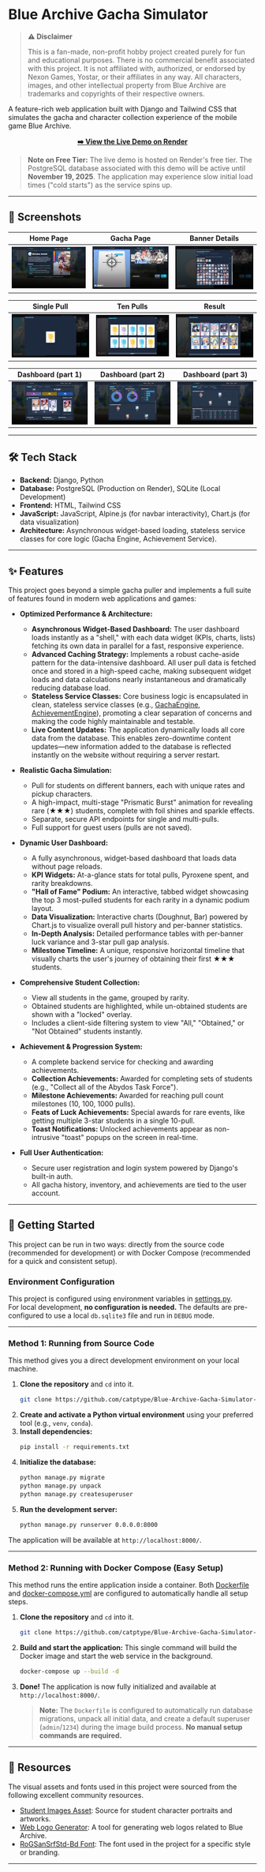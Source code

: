 # Blue Archive Gacha Simulator

> **⚠️ Disclaimer**
>
> This is a fan-made, non-profit hobby project created purely for fun and educational purposes. There is no commercial benefit associated with this project. It is not affiliated with, authorized, or endorsed by Nexon Games, Yostar, or their affiliates in any way. All characters, images, and other intellectual property from Blue Archive are trademarks and copyrights of their respective owners.

A feature-rich web application built with Django and Tailwind CSS that simulates the gacha and character collection experience of the mobile game Blue Archive.

<div align="center">

**[➡️ View the Live Demo on Render](https://gacha-sim.onrender.com/)**

</div>

> **Note on Free Tier:** The live demo is hosted on Render's free tier. The PostgreSQL database associated with this demo will be active until **November 19, 2025**. The application may experience slow initial load times ("cold starts") as the service spins up.

---

## 📸 Screenshots

| Home Page | Gacha Page | Banner Details |
| :---: | :---: | :---: |
| ![Home](docs/images/screenshot_home.png) | ![Gacha](docs/images/screenshot_gacha.png) | ![Banner Details](docs/images/screenshot_banner_details.png) |

| Single Pull | Ten Pulls | Result |
| :---: | :---: | :---: |
| ![Single](docs/images/screenshot_single.png) | ![Ten](docs/images/screenshot_ten1.png) | ![Result](docs/images/screenshot_ten2.png) |

| Dashboard (part 1) | Dashboard (part 2) | Dashboard (part 3) |
| :---: | :---: | :---: |
| ![Dashboard 1](docs/images/screenshot_dashboard1.png) | ![Dashboard 2](docs/images/screenshot_dashboard2.png) | ![Dashboard 3](docs/images/screenshot_dashboard3.png) |

---

## 🛠️ Tech Stack

*   **Backend:** Django, Python
*   **Database:** PostgreSQL (Production on Render), SQLite (Local Development)
*   **Frontend:** HTML, Tailwind CSS
*   **JavaScript:** JavaScript, Alpine.js (for navbar interactivity), Chart.js (for data visualization)
*   **Architecture:** Asynchronous widget-based loading, stateless service classes for core logic (Gacha Engine, Achievement Service).

---

## ✨ Features

This project goes beyond a simple gacha puller and implements a full suite of features found in modern web applications and games:

*   **Optimized Performance & Architecture:**
    *   **Asynchronous Widget-Based Dashboard:** The user dashboard loads instantly as a "shell," with each data widget (KPIs, charts, lists) fetching its own data in parallel for a fast, responsive experience.
    *   **Advanced Caching Strategy:** Implements a robust cache-aside pattern for the data-intensive dashboard. All user pull data is fetched once and stored in a high-speed cache, making subsequent widget loads and data calculations nearly instantaneous and dramatically reducing database load.
    *   **Stateless Service Classes:** Core business logic is encapsulated in clean, stateless service classes (e.g., [GachaEngine](app_web/util/GachaEngine.py), [AchievementEngine](app_web/util/AchievementEngine.py)), promoting a clear separation of concerns and making the code highly maintainable and testable.
    *   **Live Content Updates:** The application dynamically loads all core data from the database. This enables zero-downtime content updates—new information added to the database is reflected instantly on the website without requiring a server restart.
    
*   **Realistic Gacha Simulation:**
    *   Pull for students on different banners, each with unique rates and pickup characters.
    *   A high-impact, multi-stage "Prismatic Burst" animation for revealing rare (★★★) students, complete with foil shines and sparkle effects.
    *   Separate, secure API endpoints for single and multi-pulls.
    *   Full support for guest users (pulls are not saved).

*   **Dynamic User Dashboard:**
    *   A fully asynchronous, widget-based dashboard that loads data without page reloads.
    *   **KPI Widgets:** At-a-glance stats for total pulls, Pyroxene spent, and rarity breakdowns.
    *   **"Hall of Fame" Podium:** An interactive, tabbed widget showcasing the top 3 most-pulled students for each rarity in a dynamic podium layout.
    *   **Data Visualization:** Interactive charts (Doughnut, Bar) powered by Chart.js to visualize overall pull history and per-banner statistics.
    *   **In-Depth Analysis:** Detailed performance tables with per-banner luck variance and 3-star pull gap analysis.
    *   **Milestone Timeline:** A unique, responsive horizontal timeline that visually charts the user's journey of obtaining their first ★★★ students.

*   **Comprehensive Student Collection:**
    *   View all students in the game, grouped by rarity.
    *   Obtained students are highlighted, while un-obtained students are shown with a "locked" overlay.
    *   Includes a client-side filtering system to view "All," "Obtained," or "Not Obtained" students instantly.

*   **Achievement & Progression System:**
    *   A complete backend service for checking and awarding achievements.
    *   **Collection Achievements:** Awarded for completing sets of students (e.g., "Collect all of the Abydos Task Force").
    *   **Milestone Achievements:** Awarded for reaching pull count milestones (10, 100, 1000 pulls).
    *   **Feats of Luck Achievements:** Special awards for rare events, like getting multiple 3-star students in a single 10-pull.
    *   **Toast Notifications:** Unlocked achievements appear as non-intrusive "toast" popups on the screen in real-time.

*   **Full User Authentication:**
    *   Secure user registration and login system powered by Django's built-in auth.
    *   All gacha history, inventory, and achievements are tied to the user account.

---

## 🚀 Getting Started

This project can be run in two ways: directly from the source code (recommended for development) or with Docker Compose (recommended for a quick and consistent setup).

### Environment Configuration

This project is configured using environment variables in [settings.py](Blue_Archive_Gacha_Simulator/settings.py).<br>
For local development, **no configuration is needed.** The defaults are pre-configured to use a local `db.sqlite3` file and run in `DEBUG` mode.

---

### Method 1: Running from Source Code

This method gives you a direct development environment on your local machine.

1.  **Clone the repository** and `cd` into it.
    ```sh
    git clone https://github.com/catptype/Blue-Archive-Gacha-Simulator-V2.git
    ```
2.  **Create and activate a Python virtual environment** using your preferred tool (e.g., `venv`, `conda`).
3.  **Install dependencies:**
    ```sh
    pip install -r requirements.txt
    ```
4.  **Initialize the database:**
    ```sh
    python manage.py migrate
    python manage.py unpack
    python manage.py createsuperuser
    ```
5.  **Run the development server:**
    ```sh
    python manage.py runserver 0.0.0.0:8000
    ```
The application will be available at `http://localhost:8000/`.

---

### Method 2: Running with Docker Compose (Easy Setup)

This method runs the entire application inside a container. Both [Dockerfile](Dockerfile) and [docker-compose.yml](docker-compose.yml) are configured to automatically handle all setup steps.

1.  **Clone the repository** and `cd` into it.
    ```sh
    git clone https://github.com/catptype/Blue-Archive-Gacha-Simulator-V2.git
    ```

2.  **Build and start the application:**
    This single command will build the Docker image and start the web service in the background.
    ```sh
    docker-compose up --build -d
    ```

3.  **Done!**
    The application is now fully initialized and available at `http://localhost:8000/`.

    > **Note:** The `Dockerfile` is configured to automatically run database migrations, unpack all initial data, and create a default superuser (`admin`/`1234`) during the image build process. **No manual setup commands are required.**

---

## 📄 Resources

The visual assets and fonts used in this project were sourced from the following excellent community resources.

*   [Student Images Asset](https://bluearchive.wiki/wiki/Characters): Source for student character portraits and artworks.
*   [Web Logo Generator](https://tmp.nulla.top/ba-logo/): A tool for generating web logos related to Blue Archive.
*   [RoGSanSrfStd-Bd Font](https://www.ffonts.net/RoGSanSrfStd-Bd.font): The font used in the project for a specific style or branding.

---

